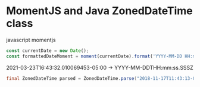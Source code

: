 # MomentJS and Java ZonedDateTime class

javascript momentjs

```javascript
const currentDate = new Date();
const formattedDateMoment = moment(currentDate).format('YYYY-MM-DD HH:mm:ss');
```


2021-03-23T16:43:32.010069453-05:00 -> YYYY-MM-DDTHH:mm:ss.SSSZ

```java
final ZonedDateTime parsed = ZonedDateTime.parse("2018-11-17T11:43:13-05:00[America/Toronto]");
```